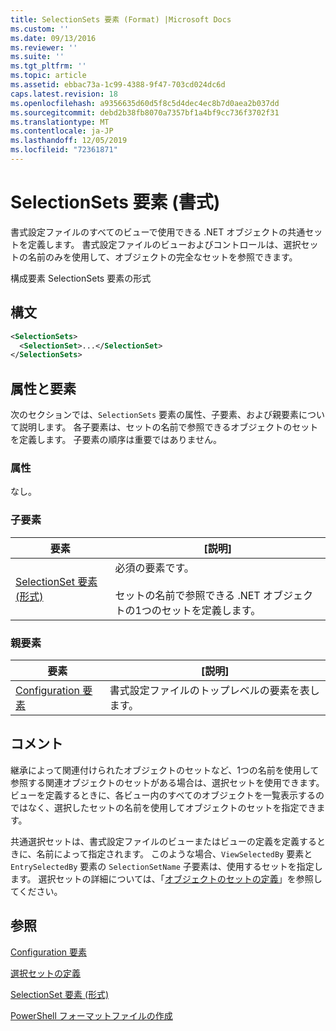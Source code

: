 ```yaml
---
title: SelectionSets 要素 (Format) |Microsoft Docs
ms.custom: ''
ms.date: 09/13/2016
ms.reviewer: ''
ms.suite: ''
ms.tgt_pltfrm: ''
ms.topic: article
ms.assetid: ebbac73a-1c99-4388-9f47-703cd024dc6d
caps.latest.revision: 18
ms.openlocfilehash: a9356635d60d5f8c5d4dec4ec8b7d0aea2b037dd
ms.sourcegitcommit: debd2b38fb8070a7357bf1a4bf9cc736f3702f31
ms.translationtype: MT
ms.contentlocale: ja-JP
ms.lasthandoff: 12/05/2019
ms.locfileid: "72361871"
---
```

# <a name="selectionsets-element-format"></a>SelectionSets 要素 (書式)

書式設定ファイルのすべてのビューで使用できる .NET オブジェクトの共通セットを定義します。 書式設定ファイルのビューおよびコントロールは、選択セットの名前のみを使用して、オブジェクトの完全なセットを参照できます。

構成要素 SelectionSets 要素の形式

## <a name="syntax"></a>構文

```xml
<SelectionSets>
  <SelectionSet>...</SelectionSet>
</SelectionSets>
```

## <a name="attributes-and-elements"></a>属性と要素

次のセクションでは、`SelectionSets` 要素の属性、子要素、および親要素について説明します。 各子要素は、セットの名前で参照できるオブジェクトのセットを定義します。 子要素の順序は重要ではありません。

### <a name="attributes"></a>属性

なし。

### <a name="child-elements"></a>子要素

|要素|[説明]|
|-------------|-----------------|
|[SelectionSet 要素 (形式)](./selectionset-element-format.md)|必須の要素です。<br /><br /> セットの名前で参照できる .NET オブジェクトの1つのセットを定義します。|

### <a name="parent-elements"></a>親要素

|要素|[説明]|
|-------------|-----------------|
|[Configuration 要素](./configuration-element-format.md)|書式設定ファイルのトップレベルの要素を表します。|

## <a name="remarks"></a>コメント

継承によって関連付けられたオブジェクトのセットなど、1つの名前を使用して参照する関連オブジェクトのセットがある場合は、選択セットを使用できます。 ビューを定義するときに、各ビュー内のすべてのオブジェクトを一覧表示するのではなく、選択したセットの名前を使用してオブジェクトのセットを指定できます。

共通選択セットは、書式設定ファイルのビューまたはビューの定義を定義するときに、名前によって指定されます。 このような場合、`ViewSelectedBy` 要素と `EntrySelectedBy` 要素の `SelectionSetName` 子要素は、使用するセットを指定します。 選択セットの詳細については、「[オブジェクトのセットの定義](./defining-selection-sets.md)」を参照してください。

## <a name="see-also"></a>参照

[Configuration 要素](./configuration-element-format.md)

[選択セットの定義](./defining-selection-sets.md)

[SelectionSet 要素 (形式)](./selectionset-element-format.md)

[PowerShell フォーマットファイルの作成](./writing-a-powershell-formatting-file.md)
